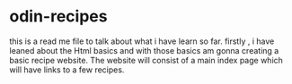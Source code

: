 # odin-recipes
this is a read me file to talk about what i have learn so far.
firstly , i have leaned about the Html basics  and with those basics am gonna creating a basic recipe website. The website will consist of a main index page which will have links to a few recipes.